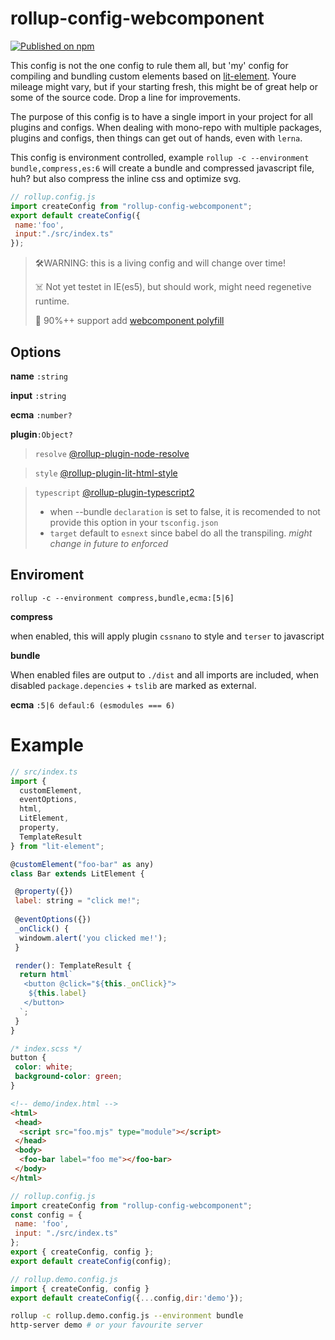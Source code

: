 # rollup-config-webcomponent
[![Published on npm](https://img.shields.io/npm/v/rollup-config-webcomponent.svg)](https://www.npmjs.com/package/rollup-config-webcomponent)

This config is not the one config to rule them all, but 'my' config for compiling and bundling custom elements based on [lit-element](https://lit-element.polymer-project.org/). Youre mileage might vary, but if your starting fresh, this might be of great help or some of the source code. Drop a line for improvements.

The purpose of this config is to have a single import in your project for all plugins and configs. When dealing with mono-repo with multiple packages, plugins and configs, then things can get out of hands, even with `lerna`.

This config is environment controlled, example `rollup -c --environment bundle,compress,es:6` will create a bundle and compressed javascript file, huh? but also compress the inline css and optimize svg.

```javascript 
// rollup.config.js
import createConfig from "rollup-config-webcomponent";
export default createConfig({
 name:'foo', 
 input:"./src/index.ts"
});
```
>🛠WARNING: this is a living config and will change over time!
> 
>☠️ Not yet testet in IE(es5), but should work, might need regenetive runtime.
> 
>🧁 90%++ support add [webcomponent polyfill](https://unpkg.com/@webcomponents/webcomponentsjs@2.2.6/webcomponents-loader.js)

## Options
**name** `:string`

**input** `:string`

**ecma** `:number?`

**plugin**`:Object?`

> `resolve` [@rollup-plugin-node-resolve](https://www.npmjs.com/package/rollup-plugin-node-resolve)

> `style` [@rollup-plugin-lit-html-style](ttps://www.npmjs.com/package/rollup-plugin-lit-html-style)

> `typescript` [@rollup-plugin-typescript2](https://www.npmjs.com/package/rollup-plugin-typescript2)
> - when --bundle `declaration` is set to false, it is recomended to not provide this option in your `tsconfig.json`
> - `target` default to `esnext` since babel do all the transpiling. *might change in future to enforced*

## Enviroment
```
rollup -c --environment compress,bundle,ecma:[5|6]
```

**compress**

when enabled, this will apply plugin `cssnano` to style and `terser` to javascript

**bundle** 

When enabled files are output to `./dist` and all imports are included, when disabled `package.depencies` + `tslib` are marked as external. 

**ecma** `:5|6 defaul:6 (esmodules === 6)`

# Example
```javascript 
// src/index.ts
import { 
  customElement, 
  eventOptions,
  html,
  LitElement,
  property,
  TemplateResult
} from "lit-element";

@customElement("foo-bar" as any)
class Bar extends LitElement {

 @property({})
 label: string = "click me!";
 
 @eventOptions({})
 _onClick() {
  windowm.alert('you clicked me!');
 }

 render(): TemplateResult {
  return html`
   <button @click="${this._onClick}">
    ${this.label}
   </button>
  `;
 }
}
```

```css
/* index.scss */
button {
 color: white;
 background-color: green;
}
```

```html
<!-- demo/index.html -->
<html>
 <head>
  <script src="foo.mjs" type="module"></script>
 </head>
 <body>
  <foo-bar label="foo me"></foo-bar>
 </body>
</html>
```

```javascript 
// rollup.config.js
import createConfig from "rollup-config-webcomponent";
const config = {
 name: 'foo',
 input: "./src/index.ts"
};
export { createConfig, config };
export default createConfig(config);
```

```javascript 
// rollup.demo.config.js
import { createConfig, config }
export default createConfig({...config,dir:'demo'});
```

```bash
rollup -c rollup.demo.config.js --environment bundle
http-server demo # or your favourite server
```
